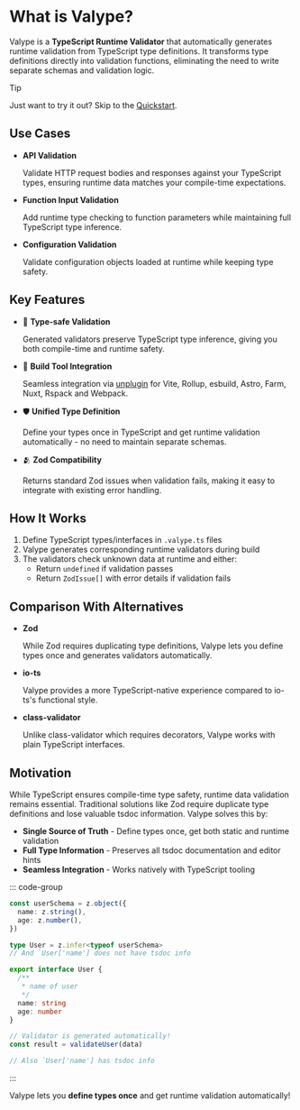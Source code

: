 # What is Valype?

Valype is a **TypeScript Runtime Validator** that automatically generates runtime validation from TypeScript type definitions. It transforms type definitions directly into validation functions, eliminating the need to write separate schemas and validation logic.

> [!TIP]
>
> Just want to try it out? Skip to the [Quickstart](./getting-started).

## Use Cases

- **API Validation**

  Validate HTTP request bodies and responses against your TypeScript types, ensuring runtime data matches your compile-time expectations.

- **Function Input Validation**

  Add runtime type checking to function parameters while maintaining full TypeScript type inference.

- **Configuration Validation**

  Validate configuration objects loaded at runtime while keeping type safety.

## Key Features

- 🎯 **Type-safe Validation**

  Generated validators preserve TypeScript type inference, giving you both compile-time and runtime safety.

- 🔌 **Build Tool Integration**

  Seamless integration via [unplugin](https://github.com/unjs/unplugin) for Vite, Rollup, esbuild, Astro, Farm, Nuxt, Rspack and Webpack.

- 🛡️ **Unified Type Definition**

  Define your types once in TypeScript and get runtime validation automatically - no need to maintain separate schemas.

- 🫂 **Zod Compatibility**

  Returns standard Zod issues when validation fails, making it easy to integrate with existing error handling.

## How It Works

1. Define TypeScript types/interfaces in `.valype.ts` files
2. Valype generates corresponding runtime validators during build
3. The validators check unknown data at runtime and either:
   - Return `undefined` if validation passes
   - Return `ZodIssue[]` with error details if validation fails

## Comparison With Alternatives

- **Zod**

  While Zod requires duplicating type definitions, Valype lets you define types once and generates validators automatically.

- **io-ts**

  Valype provides a more TypeScript-native experience compared to io-ts's functional style.

- **class-validator**

  Unlike class-validator which requires decorators, Valype works with plain TypeScript interfaces.

## Motivation

While TypeScript ensures compile-time type safety, runtime data validation remains essential. Traditional solutions like Zod require duplicate type definitions and lose valuable tsdoc information. Valype solves this by:

- **Single Source of Truth** - Define types once, get both static and runtime validation
- **Full Type Information** - Preserves all tsdoc documentation and editor hints
- **Seamless Integration** - Works natively with TypeScript tooling

::: code-group

```typescript [using-zod.ts]
const userSchema = z.object({
  name: z.string(),
  age: z.number(),
})

type User = z.infer<typeof userSchema>
// And `User['name'] does not have tsdoc info
```

```typescript [using-valype.ts]
export interface User {
  /**
   * name of user
   */
  name: string
  age: number
}

// Validator is generated automatically!
const result = validateUser(data)

// Also `User['name'] has tsdoc info
```

:::

Valype lets you **define types once** and get runtime validation automatically!
